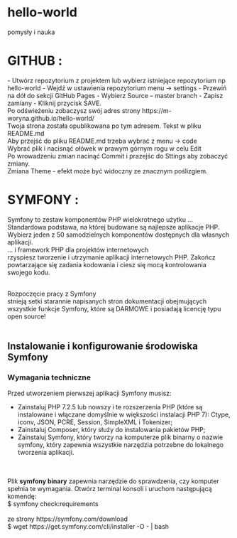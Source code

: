 # hello-world
pomysły i nauka

<h1>
GITHUB :  </h1>
- Utwórz repozytorium z projektem lub wybierz istniejące repozytorium np hello-world
- Wejdź w ustawienia repozytorium menu -> settings
- Przewiń na dół do sekcji GitHub Pages
- Wybierz Source – master branch
- Zapisz zamiany - Kliknij przycisk SAVE. <br>
Po odświeżeniu zobaczysz swój adres strony https://m-woryna.github.io/hello-world/<br>
Twoja strona została opublikowana po tym adresem. Tekst w pliku README.md<br>
Aby przejść do pliku README.md trzeba wybrać z menu -> code<br>
Wybrać plik i nacisnąć ołówek w prawym górnym rogu w celu Edit <br>
Po wrowadzeniu zmian nacinąć Commit i prazejśc do Sttings aby zobaczyć zmiany. <br>
Zmiana Theme - efekt może być widoczny ze znacznym poślizgiem.

<h1>
SYMFONY :  </h1>

Symfony to zestaw komponentów PHP wielokrotnego użytku ...<br>
Standardowa podstawa, na której budowane są najlepsze aplikacje PHP. Wybierz jeden z 50 samodzielnych komponentów dostępnych dla własnych aplikacji.<br>
... i framework PHP dla projektów internetowych<br>
rzyspiesz tworzenie i utrzymanie aplikacji internetowych PHP. Zakończ powtarzające się zadania kodowania i ciesz się mocą kontrolowania swojego kodu.
<br><br>

Rozpoczęcie pracy z Symfony<br>
stnieją setki starannie napisanych stron dokumentacji obejmujących wszystkie funkcje Symfony, które są DARMOWE i posiadają licencję typu open source!<br>
<br>

<h2>Instalowanie i konfigurowanie środowiska Symfony</h2>

<h3>Wymagania techniczne</h3>

Przed utworzeniem pierwszej aplikacji Symfony musisz:<br>

- Zainstaluj PHP 7.2.5 lub nowszy i te rozszerzenia PHP (które są instalowane i włączane domyślnie w większości instalacji PHP 7): Ctype, iconv, JSON, PCRE, Session, SimpleXML i Tokenizer;<br>
- Zainstaluj Composer, który służy do instalowania pakietów PHP;<br>
- Zainstaluj Symfony, który tworzy na komputerze plik binarny o nazwie symfony, który zapewnia wszystkie narzędzia potrzebne do lokalnego tworzenia aplikacji.
<br>
<br>
Plik <b>symfony binary</b> zapewnia narzędzie do sprawdzenia, czy komputer spełnia te wymagania. Otwórz terminal konsoli i uruchom następującą komendę:<br>
$  symfony check:requirements
<br><br>
ze strony https://symfony.com/download <br>
$ wget https://get.symfony.com/cli/installer -O - | bash
<br>
